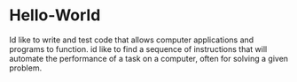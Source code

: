 # Hello-World
Id like to write and test code that allows computer applications and programs to function.
id like to find a sequence of instructions that will automate the performance of a task on a computer, often for solving a given problem.
